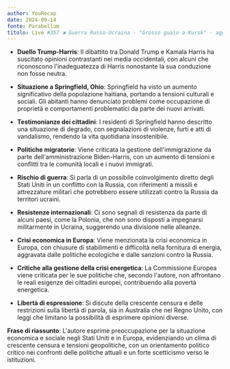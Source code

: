 ```yaml
---
author: YouRecap
date: 2024-09-14
fonte: Parabellum
titolo: Live #357 ⁍ Guerra Russo-Ucraina - "Grosso guaio a Kursk" - aggiornamento della situazione -
---
```


- **Duello Trump-Harris**: Il dibattito tra Donald Trump e Kamala Harris ha suscitato opinioni contrastanti nei media occidentali, con alcuni che riconoscono l'inadeguatezza di Harris nonostante la sua conduzione non fosse neutra.
  
- **Situazione a Springfield, Ohio**: Springfield ha visto un aumento significativo della popolazione haitiana, portando a tensioni culturali e sociali. Gli abitanti hanno denunciato problemi come occupazione di proprietà e comportamenti problematici da parte dei nuovi arrivati.

- **Testimonianze dei cittadini**: I residenti di Springfield hanno descritto una situazione di degrado, con segnalazioni di violenze, furti e atti di vandalismo, rendendo la vita quotidiana insostenibile.

- **Politiche migratorie**: Viene criticata la gestione dell'immigrazione da parte dell'amministrazione Biden-Harris, con un aumento di tensioni e conflitti tra le comunità locali e i nuovi immigrati.

- **Rischio di guerra**: Si parla di un possibile coinvolgimento diretto degli Stati Uniti in un conflitto con la Russia, con riferimenti a missili e attrezzature militari che potrebbero essere utilizzati contro la Russia da territori ucraini.

- **Resistenze internazionali**: Ci sono segnali di resistenza da parte di alcuni paesi, come la Polonia, che non sono disposti a impegnarsi militarmente in Ucraina, suggerendo una divisione nelle alleanze.

- **Crisi economica in Europa**: Viene menzionata la crisi economica in Europa, con chiusure di stabilimenti e difficoltà nella fornitura di energia, aggravata dalle politiche ecologiche e dalle sanzioni contro la Russia.

- **Critiche alla gestione della crisi energetica**: La Commissione Europea viene criticata per le sue politiche che, secondo l'autore, non affrontano le reali esigenze dei cittadini europei, contribuendo alla povertà energetica.

- **Libertà di espressione**: Si discute della crescente censura e delle restrizioni sulla libertà di parola, sia in Australia che nel Regno Unito, con leggi che limitano la possibilità di esprimere opinioni diverse.

**Frase di riassunto**: L'autore esprime preoccupazione per la situazione economica e sociale negli Stati Uniti e in Europa, evidenziando un clima di crescente censura e tensioni geopolitiche, con un orientamento politico critico nei confronti delle politiche attuali e un forte scetticismo verso le istituzioni.
